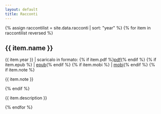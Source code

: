 ```yaml
---
layout: default
title: Racconti
---
```

{% assign raccontilist = site.data.racconti | sort: "year" %}
  {% for item in raccontilist reversed %}
  <div class="racconti">
  <h2>{{ item.name }}</h2>
  <div class="info">{{ item.year }} | scaricalo in formato: 
  {% if item.pdf %}<a href="{{ item.pdf }}">pdf</a>{% endif %}
  {% if item.epub %} | <a href="{{ item.epub }}">epub</a>{% endif %}
  {% if item.mobi %} | <a href="{{ item.mobi }}">mobi</a>{% endif %}
  {% if item.note %}<p class="info">{{ item.note }}</p>{% endif %}
  </div>
  <p>{{ item.description }}</p>
  </div>
  {% endfor %}
